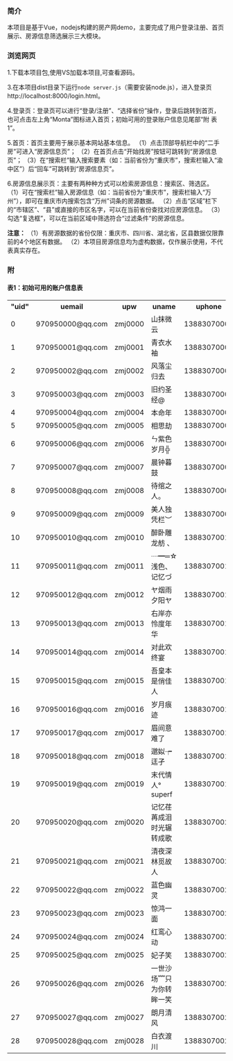 ### 简介

本项目是基于Vue，nodejs构建的房产网demo，主要完成了用户登录注册、首页展示、房源信息筛选展示三大模块。

### 浏览网页

1.下载本项目包,使用VS加载本项目,可查看源码。

3.在本项目dist目录下运行`node server.js`（需要安装node.js），进入登录页http://localhost:8000/login.html。

4.登录页：登录页可以进行“登录/注册”、“选择省份”操作，登录后跳转到首页，也可点击左上角“Monta”图标进入首页；初始可用的登录账户信息见尾部“附 表1”。

5.首页：首页主要用于展示基本网站基本信息。
（1）点击顶部导航栏中的“二手房”可进入“房源信息页”；
（2）在首页点击“开始找房”按钮可跳转到“房源信息页”；
（3）在“搜索栏”输入搜索要素（如：当前省份为“重庆市”，搜索栏输入“渝中区”）后“回车”可跳转到“房源信息页”。

6.房源信息展示页：主要有两种种方式可以检索房源信息：搜索区、筛选区。
（1）可在“搜索栏”输入房源信息（如：当前省份为“重庆市”，搜索栏输入“万州”），即可在重庆市内搜索包含“万州”词条的房源数据。
（2）点击“区域”栏下的“市辖区”、“县”或直接的市区名字，可以在当前省份查找对应房源信息。
（3）勾选“复选框”，可以在当前区域中筛选符合“过滤条件”的房源信息。

**注意：**
（1）有房源数据的省份仅限：重庆市、四川省、湖北省，区县数据仅限靠前的4个地区有数据。
（2）本项目房源信息均为虚构数据，仅作展示使用，不代表真实存在。

### 附 
#### 表1：初始可用的账户信息表

<table id="userlist"><tr class="tr1"><th>"uid"</th> <th>uemail</th> <th>upw</th> <th>uname</th> <th>uphone</th></tr> <tr><td>0</td><td>970950000@qq.com</td><td>zmj0000</td><td>山抹微云</td><td>13883070000</td></tr><tr><td>1</td><td>970950001@qq.com</td><td>zmj0001</td><td>青衣水袖</td><td>13883070001</td></tr><tr><td>2</td><td>970950002@qq.com</td><td>zmj0002</td><td>风落尘归去</td><td>13883070002</td></tr><tr><td>3</td><td>970950003@qq.com</td><td>zmj0003</td><td>旧约圣经@</td><td>13883070003</td></tr><tr><td>4</td><td>970950004@qq.com</td><td>zmj0004</td><td>本命年</td><td>13883070004</td></tr><tr><td>5</td><td>970950005@qq.com</td><td>zmj0005</td><td>相思劫</td><td>13883070005</td></tr><tr><td>6</td><td>970950006@qq.com</td><td>zmj0006</td><td>ㄣ紫色岁月╬</td><td>13883070006</td></tr><tr><td>7</td><td>970950007@qq.com</td><td>zmj0007</td><td>晨钟暮鼓</td><td>13883070007</td></tr><tr><td>8</td><td>970950008@qq.com</td><td>zmj0008</td><td>待绾之人。</td><td>13883070008</td></tr><tr><td>9</td><td>970950009@qq.com</td><td>zmj0009</td><td>美人独凭栏︶</td><td>13883070009</td></tr><tr><td>10</td><td>970950010@qq.com</td><td>zmj0010</td><td>醉卧雕龙舫 、</td><td>13883070010</td></tr><tr><td>11</td><td>970950011@qq.com</td><td>zmj0011</td><td>┈━═☆浅色、记忆づ</td><td>13883070011</td></tr><tr><td>12</td><td>970950012@qq.com</td><td>zmj0012</td><td>ヤ烟雨夕阳ヤ</td><td>13883070012</td></tr><tr><td>13</td><td>970950013@qq.com</td><td>zmj0013</td><td>右岸亦怜度年华</td><td>13883070013</td></tr><tr><td>14</td><td>970950014@qq.com</td><td>zmj0014</td><td>对此欢终宴</td><td>13883070014</td></tr><tr><td>15</td><td>970950015@qq.com</td><td>zmj0015</td><td>吾皇本是俏佳人</td><td>13883070015</td></tr><tr><td>16</td><td>970950016@qq.com</td><td>zmj0016</td><td>岁月痕迹</td><td>13883070016</td></tr><tr><td>17</td><td>970950017@qq.com</td><td>zmj0017</td><td>眉间意难了</td><td>13883070017</td></tr><tr><td>18</td><td>970950018@qq.com</td><td>zmj0018</td><td>邈姒┮迋孑</td><td>13883070018</td></tr><tr><td>19</td><td>970950019@qq.com</td><td>zmj0019</td><td>末代情人° superf</td><td>13883070019</td></tr><tr><td>20</td><td>970950020@qq.com</td><td>zmj0020</td><td>记忆荏苒成泪 时光辗转成歌</td><td>13883070020</td></tr><tr><td>21</td><td>970950021@qq.com</td><td>zmj0021</td><td>清夜深林觅故人</td><td>13883070021</td></tr><tr><td>22</td><td>970950022@qq.com</td><td>zmj0022</td><td>蓝色幽灵</td><td>13883070022</td></tr><tr><td>23</td><td>970950023@qq.com</td><td>zmj0023</td><td>惊鸿一面</td><td>13883070023</td></tr><tr><td>24</td><td>970950024@qq.com</td><td>zmj0024</td><td>红鸾心动</td><td>13883070024</td></tr><tr><td>25</td><td>970950025@qq.com</td><td>zmj0025</td><td>妃子笑</td><td>13883070025</td></tr><tr><td>26</td><td>970950026@qq.com</td><td>zmj0026</td><td>一世沙场﹌只为你转眸一笑</td><td>13883070026</td></tr><tr><td>27</td><td>970950027@qq.com</td><td>zmj0027</td><td>朗月清风</td><td>13883070027</td></tr><tr><td>28</td><td>970950028@qq.com</td><td>zmj0028</td><td>白衣渡川</td><td>13883070028</td></tr></table>